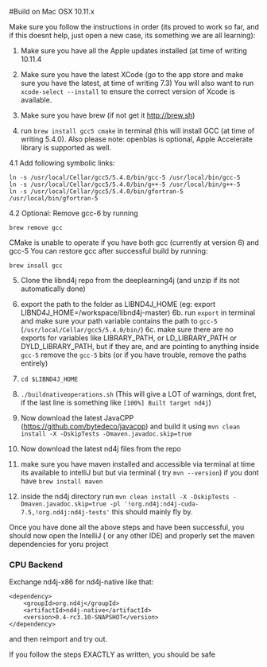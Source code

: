 #Build on Mac OSX 10.11.x

Make sure you follow the instructions in order (its proved to work so far, and if this doesnt help, just open a new case, its something we are all learning):

1. Make sure you have all the Apple updates installed (at time of writing 10.11.4

2. Make sure you have the latest XCode (go to the app store and make sure you have the latest, at time of writing 7.3)
  You will also want to run `xcode-select --install` to ensure the correct version of Xcode is available.

3. Make sure you have brew (if not get it http://brew.sh)

4. run `brew install gcc5 cmake` in terminal (this will install GCC (at time of writing 5.4.0). Also please note: openblas is optional, Apple Accelerate library is supported as well.

4.1 Add following symbolic links:
```
ln -s /usr/local/Cellar/gcc5/5.4.0/bin/gcc-5 /usr/local/bin/gcc-5
ln -s /usr/local/Cellar/gcc5/5.4.0/bin/g++-5 /usr/local/bin/g++-5
ln -s /usr/local/Cellar/gcc5/5.4.0/bin/gfortran-5 /usr/local/bin/gfortran-5
```

4.2 Optional: Remove gcc-6 by running 
```
brew remove gcc
```
CMake is unable to operate if you have both gcc (currently at version 6) and gcc-5
You can restore gcc after successful build by running:
```
brew insall gcc
```

5. Clone the libnd4j repo from the deeplearning4j (and unzip if its not automatically done)

6. export the path to the folder as LIBND4J_HOME (eg: export LIBND4J_HOME=/workspace/libnd4j-master) 
6b. run `export` in terminal and make sure your path variable contains the path to `gcc-5` (`/usr/local/Cellar/gcc5/5.4.0/bin/`)
6c. make sure there are no exports for variables like LIBRARY_PATH, or LD_LIBRARY_PATH or DYLD_LIBRARY_PATH, but if they are, and are pointing to anything inside `gcc-5` remove the `gcc-5` bits (or if you have trouble, remove the paths entirely)

7. `cd $LIBND4J_HOME` 
8. `./buildnativeoperations.sh` (This will give a LOT of warnings, dont fret, if the last line is something like `[100%] Built target nd4j`)

9. Now download the latest JavaCPP (https://github.com/bytedeco/javacpp) and build it using `mvn clean install -X -DskipTests -Dmaven.javadoc.skip=true`

10. Now download the latest nd4j files from the repo

11. make sure you have maven installed and accessible via terminal at time its available to intelliJ but but via terminal ( try `mvn --version`) if you dont have `brew install maven`

12. inside the nd4j directory run `mvn clean install -X -DskipTests -Dmaven.javadoc.skip=true -pl '!org.nd4j:nd4j-cuda-7.5,!org.nd4j:nd4j-tests'` this should mainly fly by.

Once you have done all the above steps and have been successful, you should now open the IntelliJ ( or any other IDE) and properly set the maven dependencies for yoru project

### CPU Backend

Exchange nd4j-x86 for nd4j-native like that:

    <dependency>
        <groupId>org.nd4j</groupId>
        <artifactId>nd4j-native</artifactId>
        <version>0.4-rc3.10-SNAPSHOT</version>
    </dependency>

and then reimport and try out.

If you follow the steps EXACTLY as written, you should be safe 
